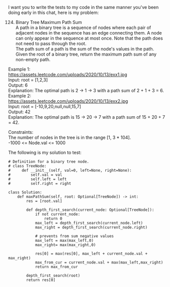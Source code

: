 I want you to write the tests to my code in the same manner you've been doing early in this chat, here is my problem:

  124. Binary Tree Maximum Path Sum  
  A path in a binary tree is a sequence of nodes where each pair of adjacent nodes in the sequence has an edge connecting them. A node can only appear in the sequence at most once. Note that the path does not need to pass through the root.  
  The path sum of a path is the sum of the node's values in the path.  
  Given the root of a binary tree, return the maximum path sum of any non-empty path.  
     
  Example 1:  
  https://assets.leetcode.com/uploads/2020/10/13/exx1.jpg  
  Input: root = [1,2,3]  
  Output: 6  
  Explanation: The optimal path is 2 -> 1 -> 3 with a path sum of 2 + 1 + 3 = 6.  
  Example 2:  
  https://assets.leetcode.com/uploads/2020/10/13/exx2.jpg  
  Input: root = [-10,9,20,null,null,15,7]  
  Output: 42  
  Explanation: The optimal path is 15 -> 20 -> 7 with a path sum of 15 + 20 + 7 = 42.  
     
  Constraints:  
  	The number of nodes in the tree is in the range [1, 3 * 104].  
  	-1000 <= Node.val <= 1000  


The following is my solution to test:
```
# Definition for a binary tree node.
# class TreeNode:
#     def __init__(self, val=0, left=None, right=None):
#         self.val = val
#         self.left = left
#         self.right = right

class Solution:
    def maxPathSum(self, root: Optional[TreeNode]) -> int:
        res = [root.val]
        
        def depth_first_search(current_node: Optional[TreeNode]):
            if not current_node:
                return 0
            max_left = depth_first_search(current_node.left)
            max_right = depth_first_search(current_node.right)

            # prevents from sum negative values
            max_left = max(max_left,0)
            max_right= max(max_right,0)

            res[0] = max(res[0], max_left + current_node.val + max_right)
            max_from_cur = current_node.val + max(max_left,max_right)
            return max_from_cur

        depth_first_search(root)
        return res[0]
```
